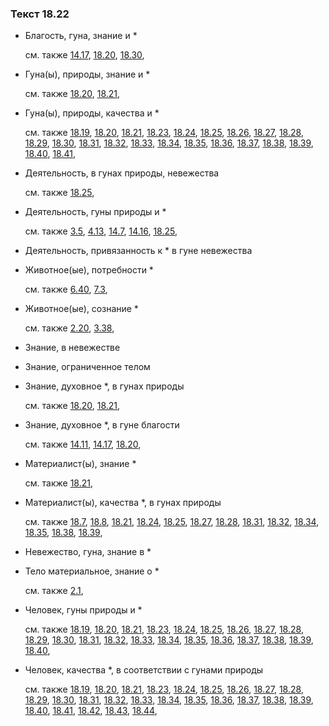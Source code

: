 ### Текст 18.22
	
- Благость, гуна, знание и *

	см. также  [14.17](../14/1417.md),  [18.20](../18/1820.md),  [18.30](../18/1830.md), 
	
- Гуна(ы), природы, знание и *

	см. также  [18.20](../18/1820.md),  [18.21](../18/1821.md), 
	
- Гуна(ы), природы, качества и *

	см. также  [18.19](../18/1819.md),  [18.20](../18/1820.md),  [18.21](../18/1821.md),  [18.23](../18/1823.md),  [18.24](../18/1824.md),  [18.25](../18/1825.md),  [18.26](../18/1826.md),  [18.27](../18/1827.md),  [18.28](../18/1828.md),  [18.29](../18/1829.md),  [18.30](../18/1830.md),  [18.31](../18/1831.md),  [18.32](../18/1832.md),  [18.33](../18/1833.md),  [18.34](../18/1834.md),  [18.35](../18/1835.md),  [18.36](../18/1836.md),  [18.37](../18/1837.md),  [18.38](../18/1838.md),  [18.39](../18/1839.md),  [18.40](../18/1840.md),  [18.41](../18/1841.md), 
	
- Деятельность, в гунах природы, невежества

	см. также  [18.25](../18/1825.md), 
	
- Деятельность, гуны природы и *

	см. также  [3.5](../03/0305.md),  [4.13](../04/0413.md),  [14.7](../14/1407.md),  [14.16](../14/1416.md),  [18.25](../18/1825.md), 
	
- Деятельность, привязанность к * в гуне невежества

	
- Животное(ые), потребности *

	см. также  [6.40](../06/0640.md),  [7.3](../07/0703.md), 
	
- Животное(ые), сознание *

	см. также  [2.20](../02/0220.md),  [3.38](../03/0338.md), 
	
- Знание, в невежестве

	
- Знание, ограниченное телом

	
- Знание, духовное *, в гунах природы

	см. также  [18.20](../18/1820.md),  [18.21](../18/1821.md), 
	
- Знание, духовное *, в гуне благости

	см. также  [14.11](../14/1411.md),  [14.17](../14/1417.md),  [18.20](../18/1820.md), 
	
- Материалист(ы), знание *

	см. также  [18.21](../18/1821.md), 
	
- Материалист(ы), качества *, в гунах природы

	см. также  [18.7](../18/1807.md),  [18.8](../18/1808.md),  [18.21](../18/1821.md),  [18.24](../18/1824.md),  [18.25](../18/1825.md),  [18.27](../18/1827.md),  [18.28](../18/1828.md),  [18.31](../18/1831.md),  [18.32](../18/1832.md),  [18.34](../18/1834.md),  [18.35](../18/1835.md),  [18.38](../18/1838.md),  [18.39](../18/1839.md), 
	
- Невежество, гуна, знание в *

	
- Тело материальное, знание о *

	см. также  [2.1](../02/0201.md), 
	
- Человек, гуны природы и *

	см. также  [18.19](../18/1819.md),  [18.20](../18/1820.md),  [18.21](../18/1821.md),  [18.23](../18/1823.md),  [18.24](../18/1824.md),  [18.25](../18/1825.md),  [18.26](../18/1826.md),  [18.27](../18/1827.md),  [18.28](../18/1828.md),  [18.29](../18/1829.md),  [18.30](../18/1830.md),  [18.31](../18/1831.md),  [18.32](../18/1832.md),  [18.33](../18/1833.md),  [18.34](../18/1834.md),  [18.35](../18/1835.md),  [18.36](../18/1836.md),  [18.37](../18/1837.md),  [18.38](../18/1838.md),  [18.39](../18/1839.md),  [18.40](../18/1840.md), 
	
- Человек, качества *, в соответствии с гунами природы

	см. также  [18.19](../18/1819.md),  [18.20](../18/1820.md),  [18.21](../18/1821.md),  [18.23](../18/1823.md),  [18.24](../18/1824.md),  [18.25](../18/1825.md),  [18.26](../18/1826.md),  [18.27](../18/1827.md),  [18.28](../18/1828.md),  [18.29](../18/1829.md),  [18.30](../18/1830.md),  [18.31](../18/1831.md),  [18.32](../18/1832.md),  [18.33](../18/1833.md),  [18.34](../18/1834.md),  [18.35](../18/1835.md),  [18.36](../18/1836.md),  [18.37](../18/1837.md),  [18.38](../18/1838.md),  [18.39](../18/1839.md),  [18.40](../18/1840.md),  [18.41](../18/1841.md),  [18.42](../18/1842.md),  [18.43](../18/1843.md),  [18.44](../18/1844.md), 
